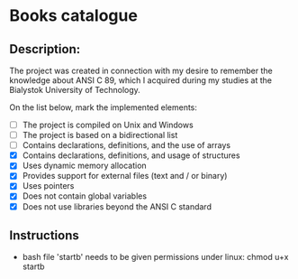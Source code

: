 # Books catalogue

## Description:
The project was created in connection with my desire to remember the knowledge about ANSI C 89, which I acquired during my studies at the Bialystok University of Technology.

On the list below, mark the implemented elements:
- [ ] The project is compiled on Unix and Windows
- [ ] The project is based on a bidirectional list
- [ ] Contains declarations, definitions, and the use of arrays
- [x] Contains declarations, definitions, and usage of structures
- [x] Uses dynamic memory allocation
- [x] Provides support for external files (text and / or binary)
- [x] Uses pointers
- [x] Does not contain global variables
- [x] Does not use libraries beyond the ANSI C standard 

## Instructions
- bash file 'startb' needs to be given permissions under linux: chmod u+x startb
